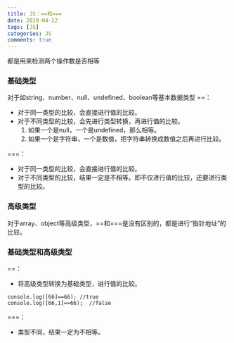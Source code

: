 ```yaml
---
title: JS：==和===
date: 2019-04-22
tags: [JS]
categories: JS
comments: true
---
```


都是用来检测两个操作数是否相等

### 基础类型
对于如string、number、null、undefined、boolean等基本数据类型
==：
- 对于同一类型的比较，会直接进行值的比较。
- 对于不同类型的比较，会先进行类型转换，再进行值的比较。
    1. 如果一个是null，一个是undefined，那么相等。
    2. 如果一个是字符串，一个是数值，把字符串转换成数值之后再进行比较。

===：
- 对于同一类型的比较，会直接进行值的比较。
- 对于不同类型的比较，结果一定是不相等。即不仅进行值的比较，还要进行类型的比较。

### 高级类型
对于array、object等高级类型，\==和===是没有区别的，都是进行“指针地址”的比较。

### 基础类型和高级类型
==：
- 将高级类型转换为基础类型，进行值的比较。

```
console.log([66]==66); //true
console.log([66,1]==66);  //false
```

===：
- 类型不同，结果一定为不相等。
